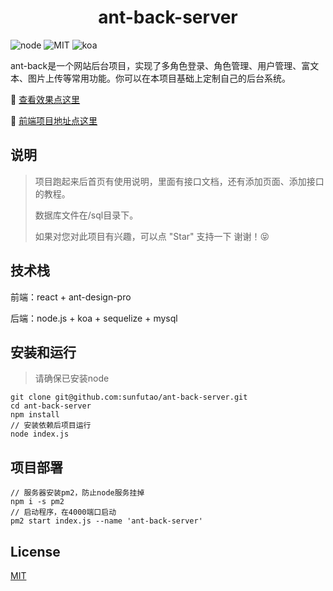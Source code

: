 <!--
 * @Descripttion: 
 * @Author: sunft
 * @Date: 2020-03-25 16:59:06
 * @LastEditTime: 2020-05-19 18:14:11
--> 
<h1 align="center">ant-back-server</h1>

![node](https://img.shields.io/badge/node-v12.13.1-blue)
![MIT](https://img.shields.io/badge/license-MIT-red)
![koa](https://img.shields.io/badge/koa-%5E2.11.0-yellow)

ant-back是一个网站后台项目，实现了多角色登录、角色管理、用户管理、富文本、图片上传等常用功能。你可以在本项目基础上定制自己的后台系统。

:rocket: [查看效果点这里](http://back.1cloud.xyz/)

:gem: [前端项目地址点这里](https://github.com/sunfutao/ant-back/)

## 说明
> 项目跑起来后首页有使用说明，里面有接口文档，还有添加页面、添加接口的教程。
> 
> 数据库文件在/sql目录下。
> 
> 如果对您对此项目有兴趣，可以点 "Star" 支持一下 谢谢！:stuck_out_tongue_closed_eyes:

## 技术栈
前端：react + ant-design-pro

后端：node.js + koa + sequelize + mysql

## 安装和运行
> 请确保已安装node

```
git clone git@github.com:sunfutao/ant-back-server.git
cd ant-back-server
npm install 
// 安装依赖后项目运行
node index.js
```
## 项目部署

```
// 服务器安装pm2，防止node服务挂掉
npm i -s pm2 
// 启动程序，在4000端口启动
pm2 start index.js --name 'ant-back-server'

```


## License
[MIT](https://github.com/sunfutao/ant-back-server/blob/master/LICENSE)